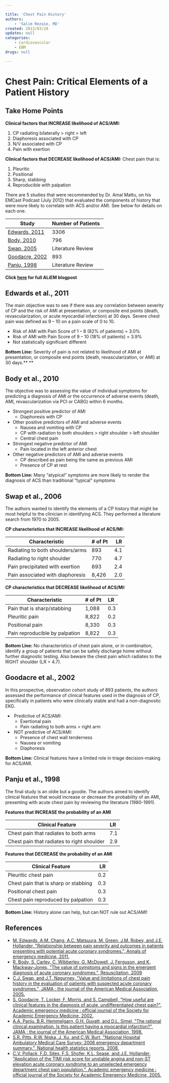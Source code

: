 ```yaml
---

title: 'Chest Pain History'
authors:
    - 'Salim Rezaie, MD'
created: 2013/03/28
updates: null
categories:
    - Cardiovascular
    - EBM
drugs: null

---
```




# Chest Pain: Critical Elements of a Patient History

## Take Home Points

**Clinical factors that INCREASE likelihood of ACS/AMI:**

1.  CP radiating bilaterally &gt; right &gt; left
2.  Diaphoresis associated with CP
3.  N/V associated with CP
4.  Pain with exertion

**Clinical factors that DECREASE likelihood of ACS/AMI:**
Chest pain that is:

1.  Pleuritic
2.  Positional
3.  Sharp, stabbing
4.  Reproducible with palpation

There are 5 studies that were recommended by Dr. Amal Mattu, on his EMCast Podcast (July 2012) that evaluated the components of history that were more likely to correlate with ACS and/or AMI. See below for details on each one.

|  Study                                                        | Number of Patients  |
|---------------------------------------------------------------|---------------------|
| [Edwards, 2011](http://www.ncbi.nlm.nih.gov/pubmed/21802776)  | 3306                |
| [Body, 2010](http://www.ncbi.nlm.nih.gov/pubmed/20036454)     | 796                 |
| [Swap, 2005](http://www.ncbi.nlm.nih.gov/pubmed/16304077)     | Literature Review   |
| [Goodacre, 2002](http://www.ncbi.nlm.nih.gov/pubmed/11874776) | 893                 |
| [Panju, 1998](http://www.ncbi.nlm.nih.gov/pubmed/9786377)     | Literature Review   |

**Click [here](http://academiclifeinem.com/chest-pain-part-1-of-3-what-is-the-value-of-a-good-history/) for full ALiEM blogpost**

## Edwards et al., 2011

The main objective was to see if there was any correlation between severity of CP and the risk of AMI at presentation, or composite end points (death, revascularization, or acute myocardial infarction) at 30 days. Severe chest pain was defined as 9 – 10 on a pain scale of 0 to 10. 

-   Risk of AMI with Pain Score of 1 – 8 (82% of patients) = 3.0%
-   Risk of AMI with Pain Score of 9 – 10 (18% of patients) = 3.9%
-   Not statistically significant different

**Bottom Line:** Severity of pain is not related to likelihood of AMI at presentation, or composite end points (death, revascularization, or AMI) at 30 days.**
**

## Body et al., 2010

The objective was to assessing the value of individual symptoms for predicting a diagnosis of AMI or the occurrence of adverse events (death, AMI, revascularization via PCI or CABG) within 6 months. 

-   Strongest positive predictor of AMI
    -   Diaphoresis with CP
-   Other positive predictors of AMI and adverse events
    -   Nausea and vomiting with CP
    -   CP with radiation to both shoulders &gt; right shoulder &gt; left shoulder
    -   Central chest pain
-   Strongest negative predictor of AMI
    -   Pain located in the left anterior chest
-   Other negative predictors of AMI and adverse events
    -   CP described as pain being the same as previous AMI
    -   Presence of CP at rest

**Bottom Line:** Many “atypical” symptoms are more likely to render the diagnosis of ACS than traditional “typical” symptoms 

## Swap et al., 2006

The authors wanted to identify the elements of a CP history that might be most helpful to the clinician in identifying ACS. They performed a literature search from 1970 to 2005.

**CP characteristics that INCREASE likelihood of ACS/MI:**

| Characteristic                   | \# of Pt  |  LR |
|----------------------------------|-----------|-----|
| Radiating to both shoulders/arms | 893       | 4.1 |
| Radiating to right shoulder      | 770       | 4.7 |
| Pain precipitated with exertion  | 893       | 2.4 |
| Pain associated with diaphoresis | 8,426     | 2.0 |

**CP characteristics that DECREASE likelihood of ACS/MI:**

|  Characteristic                | \# of Pt  | LR  |
|--------------------------------|-----------|-----|
| Pain that is sharp/stabbing    | 1,088     | 0.3 |
| Pleuritic pain                 | 8,822     | 0.2 |
| Positional pain                | 8,330     | 0.3 |
| Pain reproducible by palpation | 8,822     | 0.3 |

**Bottom Line:** No characteristics of chest pain alone, or in combination, identify a group of patients that can be safely discharge home without further diagnostic testing. Also beware the chest pain which radiates to the RIGHT shoulder (LR = 4.7).

## Goodacre et al., 2002

In this prospective, observation cohort study of 893 patients, the authors assessed the performance of clinical features used in the diagnosis of CP, specifically in patients who were clinically stable and had a non-diagnostic EKG. 

-    Predictive of ACS/AMI:
    -   Exertional pain
    -   Pain radiating to both arms &gt; right arm
-    NOT predictive of ACS/AMI: 
    -   Presence of chest wall tenderness
    -   Nausea or vomiting
    -   Diaphoresis

**Bottom Line:** Clinical features have a limited role in triage decision-making for ACS/AMI.

## Panju et al., 1998

The final study is an oldie but a goodie. The authors aimed to identify clinical features that would increase or decrease the probability of an AMI, presenting with acute chest pain by reviewing the literature (1980-1991).

**Features that INCREASE the probability of an AMI**

|  Clinical Feature                          | LR  |
|--------------------------------------------|-----|
| Chest pain that radiates to both arms      | 7.1 |
| Chest pain that radiates to right shoulder | 2.9 |

**Features that DECREASE the probability of an AMI**

|  Clinical Feature                    |  LR |
|--------------------------------------|-----|
| Pleuritic chest pain                 | 0.2 |
| Chest pain that is sharp or stabbing | 0.3 |
| Positional chest pain                | 0.3 |
| Chest pain reproduced by palpation   | 0.3 |

**Bottom Line:** History alone can help, but can NOT rule out ACS/AMI! 

## References

-   [M. Edwards, A.M. Chang, A.C. Matsuura, M. Green, J.M. Robey, and J.E. Hollander, "Relationship between pain severity and outcomes in patients presenting with potential acute coronary syndromes.", Annals of emergency medicine, 2011.](http://www.ncbi.nlm.nih.gov/pubmed/21802776)
-   [R. Body, S. Carley, C. Wibberley, G. McDowell, J. Ferguson, and K. Mackway-Jones, "The value of symptoms and signs in the emergent diagnosis of acute coronary syndromes.", Resuscitation, 2009](http://www.ncbi.nlm.nih.gov/pubmed/20036454)
-   [C.J. Swap, and J.T. Nagurney, "Value and limitations of chest pain history in the evaluation of patients with suspected acute coronary syndromes.", JAMA : the journal of the American Medical Association, 2005.](%20http://www.ncbi.nlm.nih.gov/pubmed/16304077)
-   [S. Goodacre, T. Locker, F. Morris, and S. Campbell, "How useful are clinical features in the diagnosis of acute, undifferentiated chest pain?", Academic emergency medicine : official journal of the Society for Academic Emergency Medicine, 2002.](http://www.ncbi.nlm.nih.gov/pubmed/11874776)
-   [A.A. Panju, B.R. Hemmelgarn, G.H. Guyatt, and D.L. Simel, "The rational clinical examination. Is this patient having a myocardial infarction?", JAMA : the journal of the American Medical Association, 1998.](http://www.ncbi.nlm.nih.gov/pubmed/9786377)
-   [S.R. Pitts, R.W. Niska, J. Xu, and C.W. Burt, "National Hospital Ambulatory Medical Care Survey: 2006 emergency department summary.", National health statistics reports, 2008.](http://www.ncbi.nlm.nih.gov/pubmed/18958996)
-   [C.V. Pollack, F.D. Sites, F.S. Shofer, K.L. Sease, and J.E. Hollander, "Application of the TIMI risk score for unstable angina and non-ST elevation acute coronary syndrome to an unselected emergency department chest pain population.", Academic emergency medicine : official journal of the Society for Academic Emergency Medicine, 2005.](http://www.ncbi.nlm.nih.gov/pubmed/16365321)
